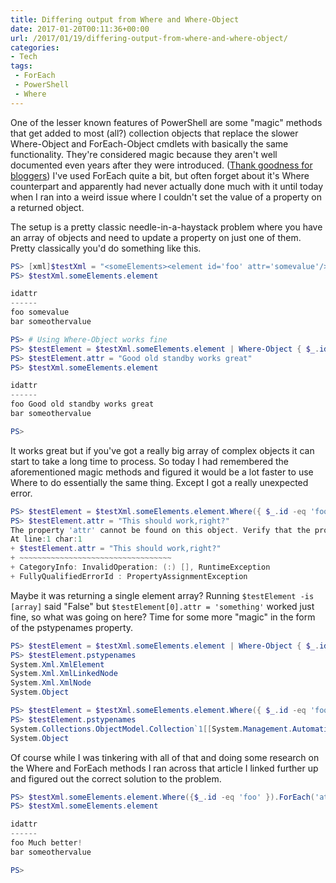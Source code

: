 ```yaml
---
title: Differing output from Where and Where-Object
date: 2017-01-20T00:11:36+00:00
url: /2017/01/19/differing-output-from-where-and-where-object/
categories:
- Tech
tags:
 - ForEach
 - PowerShell
 - Where
---
```

One of the lesser known features of PowerShell are some "magic" methods that get added to most (all?) collection objects that replace the slower Where-Object and ForEach-Object cmdlets with basically the same functionality. They're considered magic because they aren't well documented even years after they were introduced. ([Thank goodness for bloggers](http://www.powershellmagazine.com/2014/10/22/foreach-and-where-magic-methods/)) I've used ForEach quite a bit, but often forget about it's Where counterpart and apparently had never actually done much with it until today when I ran into a weird issue where I couldn't set the value of a property on a returned object.

The setup is a pretty classic needle-in-a-haystack problem where you have an array of objects and need to update a property on just one of them. Pretty classically you'd do something like this.

```powershell
PS> [xml]$testXml = "<someElements><element id='foo' attr='somevalue'/><element id='bar' attr='someothervalue'/></someElements>"
PS> $testXml.someElements.element

idattr
------
foo somevalue
bar someothervalue

PS> # Using Where-Object works fine
PS> $testElement = $testXml.someElements.element | Where-Object { $_.id -eq 'foo' }
PS> $testElement.attr = "Good old standby works great"
PS> $testXml.someElements.element

idattr
------
foo Good old standby works great
bar someothervalue

PS>
```

It works great but if you've got a really big array of complex objects it can start to take a long time to process. So today I had remembered the aforementioned magic methods and figured it would be a lot faster to use Where to do essentially the same thing. Except I got a really unexpected error.

```powershell
PS> $testElement = $testXml.someElements.element.Where({ $_.id -eq 'foo' })
PS> $testElement.attr = "This should work,right?"
The property 'attr' cannot be found on this object. Verify that the property exists and can be set.
At line:1 char:1
+ $testElement.attr = "This should work,right?"
+ ~~~~~~~~~~~~~~~~~~~~~~~~~~~~~~~~~~
+ CategoryInfo: InvalidOperation: (:) [], RuntimeException
+ FullyQualifiedErrorId : PropertyAssignmentException
```

Maybe it was returning a single element array? Running `$testElement -is [array]` said "False" but `$testElement[0].attr = 'something'` worked just fine, so what was going on here? Time for some more "magic" in the form of the pstypenames property.

```powershell
PS> $testElement = $testXml.someElements.element | Where-Object { $_.id -eq 'foo' }
PS> $testElement.pstypenames
System.Xml.XmlElement
System.Xml.XmlLinkedNode
System.Xml.XmlNode
System.Object

PS> $testElement = $testXml.someElements.element.Where({ $_.id -eq 'foo' })
PS> $testElement.pstypenames
System.Collections.ObjectModel.Collection`1[[System.Management.Automation.PSObject, System.Management.Automation, Version=3.0.0.0, Culture=neutral, PublicKeyToken=31bf3856ad364e35]]
System.Object
```

Of course while I was tinkering with all of that and doing some research on the Where and ForEach methods I ran across that article I linked further up and figured out the correct solution to the problem.

```powershell
PS> $testXml.someElements.element.Where({$_.id -eq 'foo' }).ForEach('attr',"Much better!")
PS> $testXml.someElements.element

idattr
------
foo Much better!
bar someothervalue

PS>
```